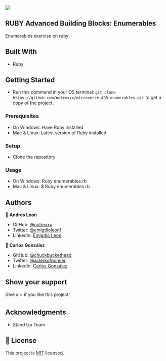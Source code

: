 ![](https://img.shields.io/badge/Microverse-blueviolet)


## RUBY Advanced Building Blocks: Enumerables

Enumerables exercise on ruby


## Built With

- Ruby

## Getting Started

- Run this command in your OS terminal: `git clone https://github.com/notrexxx/microverse-ABB-enumerables.git` to get a copy of the project.


### Prerequisites

* On Windows:
Have Ruby installed
* Mac & Linux:
Latest version of Ruby installed

### Setup

* Clone the repository

### Usage

* On Windows:
Ruby enumerables.rb
* Mac & Linux:
$ Ruby enumerables.rb

## Authors

👤 **Andres Leon**

- GitHub: [@notrexxx](https://github.com/notrexxx)
- Twitter: [@emigdioleon1](https://twitter.com/emigdioleon1)
- LinkedIn: [Emigdio Leon](https://linkedin.com/emigdio-leon-689109195)

👤 **Carlos González**
- GitHub: [@chuckbuckethead](https://github.com/chuckbuckethead)
- Twitter: [@aclerkofpomier](https://twitter.com/aclerkofpomier)
- LinkedIn: [Carlos González](https://www.linkedin.com/in/chuckbuckethead/)

## Show your support

Give a ⭐️ if you like this project!

## Acknowledgments

- Stand Up Team

## 📝 License

This project is [MIT](./LICENSE) licensed.
